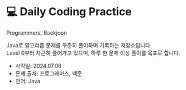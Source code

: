 # 💻 Daily Coding Practice
Programmers, Baekjoon

Java로 알고리즘 문제를 꾸준히 풀이하며 기록하는 저장소입니다.  
Level 0부터 차근히 풀어가고 있으며, 하루 한 문제 이상 풀이를 목표로 합니다.

- 시작일: 2024.07.08
- 문제 출처: 프로그래머스, 백준
- 언어: Java
